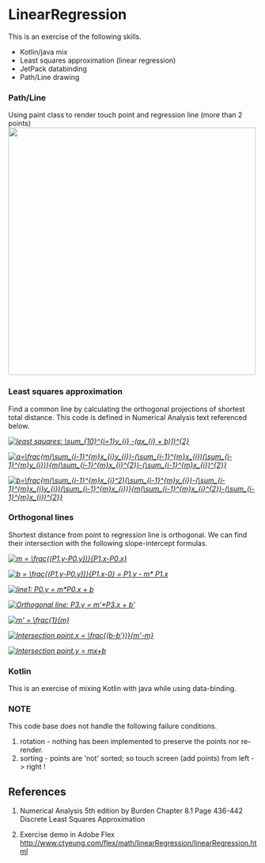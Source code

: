 # LinearRegression
This is an exercise of the following skills.
- Kotlin/java mix 
- Least squares approximation (linear regression) 
- JetPack databinding
- Path/Line drawing 

### Path/Line
Using paint class to render touch point and regression line (more than 2 points)
<img width="500" src="https://user-images.githubusercontent.com/1282659/53699693-c038d800-3db0-11e9-9fe2-217c47332fb6.png">

### Least squares approximation
Find a common line by calculating the orthogonal projections of shortest total distance.
This code is defined in Numerical Analysis text referenced below.

<em><a href="https://www.codecogs.com/eqnedit.php?latex=least&space;squares:&space;\sum_{10}^{i=1}y_{i}&space;-(ax_{i}&space;&plus;&space;b)])^{2}" target="_blank"><img src="https://latex.codecogs.com/gif.latex?least&space;squares:&space;\sum_{10}^{i=1}y_{i}&space;-(ax_{i}&space;&plus;&space;b)])^{2}" title="least squares: \sum_{10}^{i=1}y_{i} -(ax_{i} + b)])^{2}" /></a></em>

<em><a href="https://www.codecogs.com/eqnedit.php?latex=a=\frac{m(\sum_{i-1}^{m}x_{i}y_{i})-(\sum_{i-1}^{m}x_{i})(\sum_{i-1}^{m}y_{i})}{m(\sum_{i-1}^{m}x_{i}^{2})-(\sum_{i-1}^{m}x_{i})^{2}}" target="_blank"><img src="https://latex.codecogs.com/gif.latex?a=\frac{m(\sum_{i-1}^{m}x_{i}y_{i})-(\sum_{i-1}^{m}x_{i})(\sum_{i-1}^{m}y_{i})}{m(\sum_{i-1}^{m}x_{i}^{2})-(\sum_{i-1}^{m}x_{i})^{2}}" title="a=\frac{m(\sum_{i-1}^{m}x_{i}y_{i})-(\sum_{i-1}^{m}x_{i})(\sum_{i-1}^{m}y_{i})}{m(\sum_{i-1}^{m}x_{i}^{2})-(\sum_{i-1}^{m}x_{i})^{2}}" /></a></em>

<em><a href="https://www.codecogs.com/eqnedit.php?latex=b=\frac{m(\sum_{i-1}^{m}x_{i}^2)(\sum_{i-1}^{m}y_{i})-(\sum_{i-1}^{m}x_{i}y_{i})(\sum_{i-1}^{m}x_{i})}{m(\sum_{i-1}^{m}x_{i}^{2})-(\sum_{i-1}^{m}x_{i})^{2}}" target="_blank"><img src="https://latex.codecogs.com/gif.latex?b=\frac{m(\sum_{i-1}^{m}x_{i}^2)(\sum_{i-1}^{m}y_{i})-(\sum_{i-1}^{m}x_{i}y_{i})(\sum_{i-1}^{m}x_{i})}{m(\sum_{i-1}^{m}x_{i}^{2})-(\sum_{i-1}^{m}x_{i})^{2}}" title="b=\frac{m(\sum_{i-1}^{m}x_{i}^2)(\sum_{i-1}^{m}y_{i})-(\sum_{i-1}^{m}x_{i}y_{i})(\sum_{i-1}^{m}x_{i})}{m(\sum_{i-1}^{m}x_{i}^{2})-(\sum_{i-1}^{m}x_{i})^{2}}" /></a></em>

### Orthogonal lines
Shortest distance from point to regression line is orthogonal.  We can find their intersection with the following slope-intercept formulas.

<em><a href="https://www.codecogs.com/eqnedit.php?latex=m&space;=&space;\frac{(P1.y-P0.y))}{P1.x-P0.x}" target="_blank"><img src="https://latex.codecogs.com/gif.latex?m&space;=&space;\frac{(P1.y-P0.y))}{P1.x-P0.x}" title="m = \frac{(P1.y-P0.y))}{P1.x-P0.x}" /></a></em>

<em><a href="https://www.codecogs.com/eqnedit.php?latex=b&space;=&space;\frac{(P1.y-P0.y))}{P1.x-0}&space;=&space;P1.y&space;-&space;m*&space;P1.x" target="_blank"><img src="https://latex.codecogs.com/gif.latex?b&space;=&space;\frac{(P1.y-P0.y))}{P1.x-0}&space;=&space;P1.y&space;-&space;m*&space;P1.x" title="b = \frac{(P1.y-P0.y))}{P1.x-0} = P1.y - m* P1.x" /></a></em>


<em><a href="https://www.codecogs.com/eqnedit.php?latex=line1:&space;P0.y&space;=&space;m*P0.x&space;&plus;&space;b" target="_blank"><img src="https://latex.codecogs.com/gif.latex?line1:&space;P0.y&space;=&space;m*P0.x&space;&plus;&space;b" title="line1: P0.y = m*P0.x + b" /></a></em>


<em><a href="https://www.codecogs.com/eqnedit.php?latex=Orthogonal&space;line:&space;P3.y&space;=&space;m'*P3.x&space;&plus;&space;b'" target="_blank"><img src="https://latex.codecogs.com/gif.latex?Orthogonal&space;line:&space;P3.y&space;=&space;m'*P3.x&space;&plus;&space;b'" title="Orthogonal line: P3.y = m'*P3.x + b'" /></a></em>


<em><a href="https://www.codecogs.com/eqnedit.php?latex=m'&space;=&space;\frac{1}{m}" target="_blank"><img src="https://latex.codecogs.com/gif.latex?m'&space;=&space;\frac{1}{m}" title="m' = \frac{1}{m}" /></a></em>


<em><a href="https://www.codecogs.com/eqnedit.php?latex=Intersection&space;point.x&space;=&space;\frac{(b-b'))}{m'-m}" target="_blank"><img src="https://latex.codecogs.com/gif.latex?Intersection&space;point.x&space;=&space;\frac{(b-b'))}{m'-m}" title="Intersection point.x = \frac{(b-b'))}{m'-m}" /></a></em>


<em><a href="https://www.codecogs.com/eqnedit.php?latex=Intersection&space;point.y&space;=&space;mx&plus;b" target="_blank"><img src="https://latex.codecogs.com/gif.latex?Intersection&space;point.y&space;=&space;mx&plus;b" title="Intersection point.y = mx+b" /></a></em>

### Kotlin
This is an exercise of mixing Kotlin with java while using data-binding.

### NOTE
This code base does not handle the following failure conditions.
1. rotation - nothing has been implemented to preserve the points nor re-render.
2. sorting - points are 'not' sorted; so touch screen (add points) from left -> right !

## References

1. Numerical Analysis 5th edition by Burden 
   Chapter 8.1 Page 436-442 Discrete Least Squares Approximation
    
2. Exercise demo in Adobe Flex
   http://www.ctyeung.com/flex/math/linearRegression/linearRegression.html

